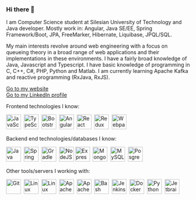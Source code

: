 <link rel="stylesheet" href="https://cdn.jsdelivr.net/gh/devicons/devicon@v2.15.1/devicon.min.css">

### Hi there 👋

I am Computer Science student at Silesian University of Technology and Java developer. Mostly work in: Angular, Java SE/EE, Spring Framework/Boot, JPA,
FreeMarker, Hibernate, Liquibase, JPQL/SQL.

My main interests revolve around web engineering with a focus on queueing theory in a broad range of web applications and their implementations in these 
environments. I have a fairly broad knowledge of Java, Javascript and Typescript. I have basic knowledge of programming in C, C++, C#, PHP, Python and Matlab. 
I am currently learning Apache Kafka and reactive programming (RxJava, RxJS).

[Go to my website](https://miloszgilga.pl)
<br>
[Go to my LinkedIn profile](https://www.linkedin.com/in/miłosz-gilga-477201219/)

Frontend technologies I know:

<img src="https://cdn.jsdelivr.net/gh/devicons/devicon/icons/javascript/javascript-original.svg" width="40" height="40" title="JavaScript"/>&nbsp;
<img src="https://cdn.jsdelivr.net/gh/devicons/devicon/icons/typescript/typescript-original.svg" width="40" height="40" title="TypeScript"/>&nbsp;
<img src="https://cdn.jsdelivr.net/gh/devicons/devicon/icons/bootstrap/bootstrap-original.svg" width="40" height="40" title="Bootstrap"/>&nbsp;
<img src="https://cdn.jsdelivr.net/gh/devicons/devicon/icons/angularjs/angularjs-plain.svg" width="40" height="40" title="Angular"/>&nbsp;
<img src="https://cdn.jsdelivr.net/gh/devicons/devicon/icons/react/react-original.svg" width="40" height="40" title="React"/>&nbsp;
<img src="https://cdn.jsdelivr.net/gh/devicons/devicon/icons/redux/redux-original.svg" width="40" height="40" title="Redux"/>&nbsp;
<img src="https://cdn.jsdelivr.net/gh/devicons/devicon/icons/webpack/webpack-original.svg" width="40" height="40" title="Webpack"/>&nbsp;

Backend end technologies/databases I know:

<img src="https://cdn.jsdelivr.net/gh/devicons/devicon/icons/java/java-original.svg" width="40" height="40" title="Java"/>&nbsp;
<img src="https://cdn.jsdelivr.net/gh/devicons/devicon/icons/spring/spring-original.svg" width="40" height="40" title="Spring Framework/Boot"/>&nbsp;
<img src="https://cdn.jsdelivr.net/gh/devicons/devicon/icons/gradle/gradle-plain.svg" width="40" height="40" title="Gradle"/>&nbsp;
<img src="https://cdn.jsdelivr.net/gh/devicons/devicon/icons/nodejs/nodejs-original.svg" width="40" height="40" title="NodeJS"/>
<img src="https://cdn.jsdelivr.net/gh/devicons/devicon/icons/express/express-original.svg" width="40" height="40" title="Express"/>&nbsp;
<img src="https://cdn.jsdelivr.net/gh/devicons/devicon/icons/mongodb/mongodb-original.svg" width="40" height="40" title="MongoDB"/>&nbsp;
<img src="https://cdn.jsdelivr.net/gh/devicons/devicon/icons/mysql/mysql-original.svg" width="40" height="40" title="MySQL"/>&nbsp;
<img src="https://cdn.jsdelivr.net/gh/devicons/devicon/icons/postgresql/postgresql-original.svg" width="40" height="40" title="PosgreSQL"/>&nbsp;

Other tools/servers I working with:

<img src="https://cdn.jsdelivr.net/gh/devicons/devicon/icons/git/git-original.svg" width="40" height="40" title="Git"/>&nbsp;
<img src="https://cdn.jsdelivr.net/gh/devicons/devicon/icons/ubuntu/ubuntu-plain.svg" width="40" height="40" title="Linux Ubuntu Server"/>&nbsp;
<img src="https://cdn.jsdelivr.net/gh/devicons/devicon/icons/debian/debian-original.svg" width="40" height="40" title="Linux Debian Server"/>&nbsp;
<img src="https://cdn.jsdelivr.net/gh/devicons/devicon/icons/apache/apache-original.svg" width="40" height="40" title="Apache HTTP Server"/>&nbsp;
<img src="https://cdn.jsdelivr.net/gh/devicons/devicon/icons/tomcat/tomcat-original.svg" width="40" height="40" title="Apache Tomcat Web Container"/>&nbsp;
<img src="https://cdn.jsdelivr.net/gh/devicons/devicon/icons/bash/bash-original.svg" width="40" height="40" title="Bash scripts"/>&nbsp;
<img src="https://cdn.jsdelivr.net/gh/devicons/devicon/icons/jenkins/jenkins-original.svg" width="40" height="40" title="Jenkins"/>&nbsp;
<img src="https://cdn.jsdelivr.net/gh/devicons/devicon/icons/docker/docker-original.svg" width="40" height="40" title="Docker"/>&nbsp;
<img src="https://cdn.jsdelivr.net/gh/devicons/devicon/icons/python/python-original.svg" width="40" height="40" title="Python runnable scripts"/>&nbsp;
<img src="https://cdn.jsdelivr.net/gh/devicons/devicon/icons/jetbrains/jetbrains-original.svg" width="40" height="40" title="Jetbrains Software"/>&nbsp;

